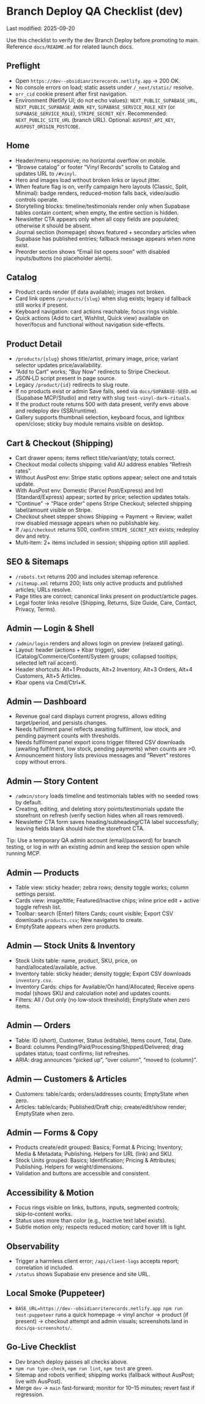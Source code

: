 # Branch Deploy QA Checklist (dev)

Last modified: 2025-09-20

Use this checklist to verify the dev Branch Deploy before promoting to main. Reference `docs/README.md` for related launch docs.

## Preflight
- Open `https://dev--obsidianriterecords.netlify.app` → 200 OK.
- No console errors on load; static assets under `/_next/static/` resolve.
- `orr_cid` cookie present after first navigation.
- Environment (Netlify UI; do not echo values): `NEXT_PUBLIC_SUPABASE_URL`, `NEXT_PUBLIC_SUPABASE_ANON_KEY`, `SUPABASE_SERVICE_ROLE_KEY` (or `SUPABASE_SERVICE_ROLE`), `STRIPE_SECRET_KEY`. Recommended: `NEXT_PUBLIC_SITE_URL` (branch URL). Optional: `AUSPOST_API_KEY`, `AUSPOST_ORIGIN_POSTCODE`.

## Home
- Header/menu responsive; no horizontal overflow on mobile.
- “Browse catalog” or footer “Vinyl Records” scrolls to Catalog and updates URL to `/#vinyl`.
- Hero and images load without broken links or layout jitter.
- When feature flag is on, verify campaign hero layouts (Classic, Split, Minimal): badge renders, reduced-motion falls back, video/audio controls operate.
- Storytelling blocks: timeline/testimonials render only when Supabase tables contain content; when empty, the entire section is hidden.
- Newsletter CTA appears only when all copy fields are populated; otherwise it should be absent.
- Journal section (homepage) shows featured + secondary articles when Supabase has published entries; fallback message appears when none exist.
- Preorder section shows “Email list opens soon” with disabled inputs/buttons (no placeholder alerts).

## Catalog
- Product cards render (if data available); images not broken.
- Card link opens `/products/{slug}` when slug exists; legacy id fallback still works if present.
- Keyboard navigation: card actions reachable; focus rings visible.
- Quick actions (Add to cart, Wishlist, Quick view) available on hover/focus and functional without navigation side-effects.

## Product Detail
- `/products/{slug}` shows title/artist, primary image, price; variant selector updates price/availability.
- “Add to Cart” works; “Buy Now” redirects to Stripe Checkout.
- JSON‑LD script present in page source.
- Legacy `/product/{id}` redirects to slug route.
- If no products exist or admin Save fails, seed via `docs/SUPABASE-SEED.md` (Supabase MCP/Studio) and retry with slug `test-vinyl-dark-rituals`.
- If the product route returns 500 with data present, verify envs above and redeploy dev (SSR/runtime).
- Gallery supports thumbnail selection, keyboard focus, and lightbox open/close; sticky buy module remains visible on desktop.

## Cart & Checkout (Shipping)
- Cart drawer opens; items reflect title/variant/qty; totals correct.
- Checkout modal collects shipping: valid AU address enables “Refresh rates”.
- Without AusPost env: Stripe static options appear; select one and totals update.
- With AusPost env: Domestic (Parcel Post/Express) and Intl (Standard/Express) appear; sorted by price; selection updates totals.
- “Continue” → “Place order” opens Stripe Checkout; selected shipping label/amount visible on Stripe.
- Checkout sheet stepper shows Shipping → Payment → Review; wallet row disabled message appears when no publishable key.
- If `/api/checkout` returns 500, confirm `STRIPE_SECRET_KEY` exists; redeploy dev and retry.
- Multi‑item: 2+ items included in session; shipping option still applied.

## SEO & Sitemaps
- `/robots.txt` returns 200 and includes sitemap reference.
- `/sitemap.xml` returns 200; lists only active products and published articles; URLs resolve.
- Page titles are correct; canonical links present on product/article pages.
- Legal footer links resolve (Shipping, Returns, Size Guide, Care, Contact, Privacy, Terms).

## Admin — Login & Shell
- `/admin/login` renders and allows login on preview (relaxed gating).
- Layout: header (actions + Kbar trigger), sider (Catalog/Commerce/Content/System groups; collapsed tooltips; selected left rail accent).
- Header shortcuts: Alt+1 Products, Alt+2 Inventory, Alt+3 Orders, Alt+4 Customers, Alt+5 Articles.
- Kbar opens via Cmd/Ctrl+K.

## Admin — Dashboard
- Revenue goal card displays current progress, allows editing target/period, and persists changes.
- Needs fulfilment panel reflects awaiting fulfilment, low stock, and pending payment counts with thresholds.
- Needs fulfilment panel export icons trigger filtered CSV downloads (awaiting fulfilment, low stock, pending payments) when counts are >0.
- Announcement history lists previous messages and “Revert” restores copy without errors.

## Admin — Story Content
- `/admin/story` loads timeline and testimonials tables with no seeded rows by default.
- Creating, editing, and deleting story points/testimonials update the storefront on refresh (verify section hides when all rows removed).
- Newsletter CTA form saves heading/subheading/CTA label successfully; leaving fields blank should hide the storefront CTA.

Tip: Use a temporary QA admin account (email/password) for branch testing, or log in with an existing admin and keep the session open while running MCP.

## Admin — Products
- Table view: sticky header; zebra rows; density toggle works; column settings persist.
- Cards view: image/title; Featured/Inactive chips; inline price edit + active toggle refresh list.
- Toolbar: search (Enter) filters Cards; count visible; Export CSV downloads `products.csv`; New navigates to create.
- EmptyState appears when zero products.

## Admin — Stock Units & Inventory
- Stock Units table: name, product, SKU, price, on hand/allocated/available, active.
- Inventory table: sticky header; density toggle; Export CSV downloads `inventory.csv`.
- Inventory Cards: chips for Available/On hand/Allocated; Receive opens modal (shows SKU and calculation note) and updates counts.
- Filters: All / Out only (no low‑stock threshold); EmptyState when zero items.

## Admin — Orders
- Table: ID (short), Customer, Status (editable), Items count, Total, Date.
- Board: columns Pending/Paid/Processing/Shipped/Delivered; drag updates status; toast confirms; list refreshes.
- ARIA: drag announces “picked up”, “over column”, “moved to {column}”.

## Admin — Customers & Articles
- Customers: table/cards; orders/addresses counts; EmptyState when zero.
- Articles: table/cards; Published/Draft chip; create/edit/show render; EmptyState when zero.

## Admin — Forms & Copy
- Products create/edit grouped: Basics; Format & Pricing; Inventory; Media & Metadata; Publishing. Helpers for URL (link) and SKU.
- Stock Units grouped: Basics; Identification; Pricing & Attributes; Publishing. Helpers for weight/dimensions.
- Validation and buttons are accessible and consistent.

## Accessibility & Motion
- Focus rings visible on links, buttons, inputs, segmented controls; skip‑to‑content works.
- Status uses more than color (e.g., Inactive text label exists).
- Subtle motion only; respects reduced motion; card hover lift is light.

## Observability
- Trigger a harmless client error; `/api/client-logs` accepts report; correlation id included.
- `/status` shows Supabase env presence and site URL.

## Local Smoke (Puppeteer)
- `BASE_URL=https://dev--obsidianriterecords.netlify.app npm run test:puppeteer` runs a quick homepage → vinyl anchor → product (if present) → checkout attempt and admin visuals; screenshots land in `docs/qa-screenshots/`.

## Go‑Live Checklist
- Dev branch deploy passes all checks above.
- `npm run type-check`, `npm run lint`, `npm test` are green.
- Sitemap and robots verified; shipping works (fallback without AusPost; live with AusPost).
- Merge `dev` → `main` fast‑forward; monitor for 10–15 minutes; revert fast if regression.
